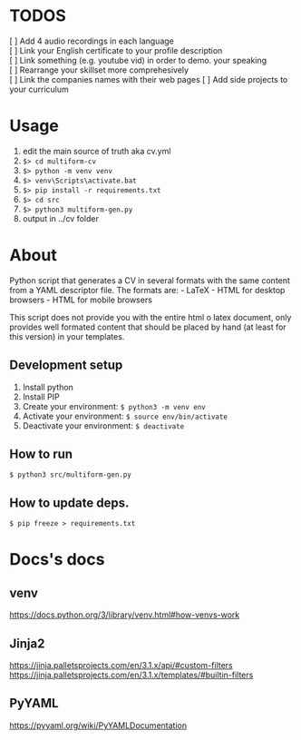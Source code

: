 # TODOS
[ ] Add 4 audio recordings in each language    
[ ] Link your English certificate to your profile description    
[ ] Link something (e.g. youtube vid) in order to demo. your speaking    
[ ] Rearrange your skillset more comprehesively    
[ ] Link the companies names with their web pages
[ ] Add side projects to your curriculum   

# Usage
1. edit the main source of truth aka cv.yml
2. `$> cd multiform-cv`
3. `$> python -m venv venv`
4. `$> venv\Scripts\activate.bat`
5. `$> pip install -r requirements.txt`
6. `$> cd src`
7. `$> python3 multiform-gen.py`
8. output in ../cv folder

# About
Python script that generates a CV in several formats with the same content
from a YAML descriptor file.
The formats are:
    - LaTeX
    - HTML for desktop browsers
    - HTML for mobile browsers

This script does not provide you with the entire html o latex document, 
only provides well formated content that should be placed by hand (at least
for this version) in your templates.

## Development setup
1. Install python
2. Install PIP
3. Create your environment: `$ python3 -m venv env`
4. Activate your environment: `$ source env/bin/activate`
5. Deactivate your environment: `$ deactivate`

## How to run
`$ python3 src/multiform-gen.py`

## How to update deps.
`$ pip freeze > requirements.txt`

# Docs's docs
## venv
https://docs.python.org/3/library/venv.html#how-venvs-work
## Jinja2
https://jinja.palletsprojects.com/en/3.1.x/api/#custom-filters
https://jinja.palletsprojects.com/en/3.1.x/templates/#builtin-filters
## PyYAML
https://pyyaml.org/wiki/PyYAMLDocumentation

